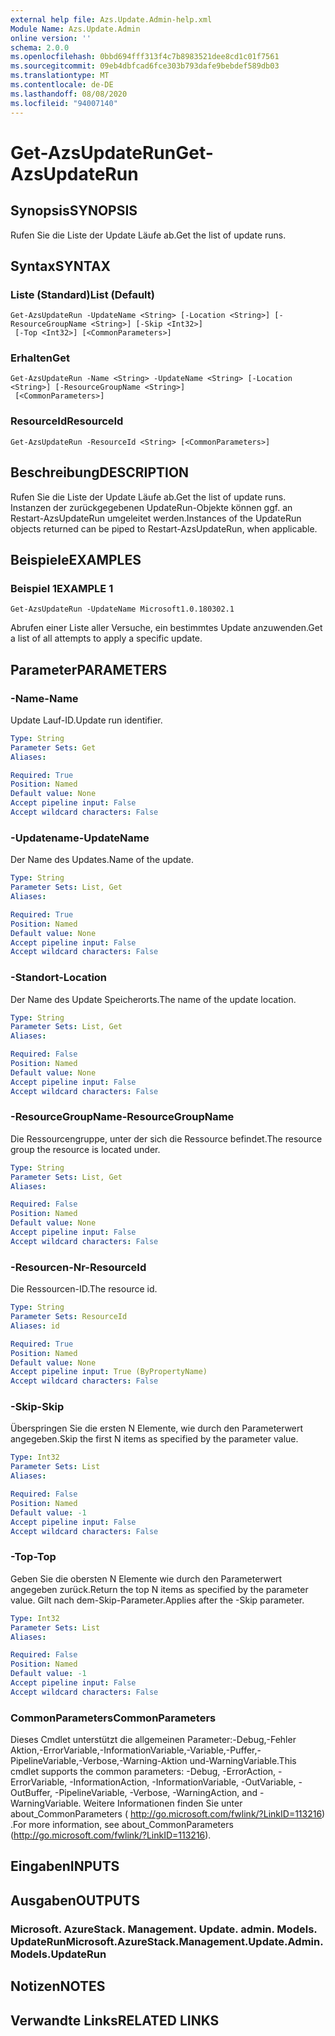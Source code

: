 ```yaml
---
external help file: Azs.Update.Admin-help.xml
Module Name: Azs.Update.Admin
online version: ''
schema: 2.0.0
ms.openlocfilehash: 0bbd694fff313f4c7b8983521dee8cd1c01f7561
ms.sourcegitcommit: 09eb4dbfcad6fce303b793dafe9bebdef589db03
ms.translationtype: MT
ms.contentlocale: de-DE
ms.lasthandoff: 08/08/2020
ms.locfileid: "94007140"
---
```

# <span data-ttu-id="16056-101">Get-AzsUpdateRun</span><span class="sxs-lookup"><span data-stu-id="16056-101">Get-AzsUpdateRun</span></span>

## <span data-ttu-id="16056-102">Synopsis</span><span class="sxs-lookup"><span data-stu-id="16056-102">SYNOPSIS</span></span>
<span data-ttu-id="16056-103">Rufen Sie die Liste der Update Läufe ab.</span><span class="sxs-lookup"><span data-stu-id="16056-103">Get the list of update runs.</span></span>

## <span data-ttu-id="16056-104">Syntax</span><span class="sxs-lookup"><span data-stu-id="16056-104">SYNTAX</span></span>

### <span data-ttu-id="16056-105">Liste (Standard)</span><span class="sxs-lookup"><span data-stu-id="16056-105">List (Default)</span></span>
```
Get-AzsUpdateRun -UpdateName <String> [-Location <String>] [-ResourceGroupName <String>] [-Skip <Int32>]
 [-Top <Int32>] [<CommonParameters>]
```

### <span data-ttu-id="16056-106">Erhalten</span><span class="sxs-lookup"><span data-stu-id="16056-106">Get</span></span>
```
Get-AzsUpdateRun -Name <String> -UpdateName <String> [-Location <String>] [-ResourceGroupName <String>]
 [<CommonParameters>]
```

### <span data-ttu-id="16056-107">ResourceId</span><span class="sxs-lookup"><span data-stu-id="16056-107">ResourceId</span></span>
```
Get-AzsUpdateRun -ResourceId <String> [<CommonParameters>]
```

## <span data-ttu-id="16056-108">Beschreibung</span><span class="sxs-lookup"><span data-stu-id="16056-108">DESCRIPTION</span></span>
<span data-ttu-id="16056-109">Rufen Sie die Liste der Update Läufe ab.</span><span class="sxs-lookup"><span data-stu-id="16056-109">Get the list of update runs.</span></span> <span data-ttu-id="16056-110">Instanzen der zurückgegebenen UpdateRun-Objekte können ggf. an Restart-AzsUpdateRun umgeleitet werden.</span><span class="sxs-lookup"><span data-stu-id="16056-110">Instances of the UpdateRun objects returned can be piped to Restart-AzsUpdateRun, when applicable.</span></span>

## <span data-ttu-id="16056-111">Beispiele</span><span class="sxs-lookup"><span data-stu-id="16056-111">EXAMPLES</span></span>

### <span data-ttu-id="16056-112">Beispiel 1</span><span class="sxs-lookup"><span data-stu-id="16056-112">EXAMPLE 1</span></span>
```
Get-AzsUpdateRun -UpdateName Microsoft1.0.180302.1
```

<span data-ttu-id="16056-113">Abrufen einer Liste aller Versuche, ein bestimmtes Update anzuwenden.</span><span class="sxs-lookup"><span data-stu-id="16056-113">Get a list of all attempts to apply a specific update.</span></span>

## <span data-ttu-id="16056-114">Parameter</span><span class="sxs-lookup"><span data-stu-id="16056-114">PARAMETERS</span></span>

### <span data-ttu-id="16056-115">-Name</span><span class="sxs-lookup"><span data-stu-id="16056-115">-Name</span></span>
<span data-ttu-id="16056-116">Update Lauf-ID.</span><span class="sxs-lookup"><span data-stu-id="16056-116">Update run identifier.</span></span>

```yaml
Type: String
Parameter Sets: Get
Aliases:

Required: True
Position: Named
Default value: None
Accept pipeline input: False
Accept wildcard characters: False
```

### <span data-ttu-id="16056-117">-Updatename</span><span class="sxs-lookup"><span data-stu-id="16056-117">-UpdateName</span></span>
<span data-ttu-id="16056-118">Der Name des Updates.</span><span class="sxs-lookup"><span data-stu-id="16056-118">Name of the update.</span></span>

```yaml
Type: String
Parameter Sets: List, Get
Aliases:

Required: True
Position: Named
Default value: None
Accept pipeline input: False
Accept wildcard characters: False
```

### <span data-ttu-id="16056-119">-Standort</span><span class="sxs-lookup"><span data-stu-id="16056-119">-Location</span></span>
<span data-ttu-id="16056-120">Der Name des Update Speicherorts.</span><span class="sxs-lookup"><span data-stu-id="16056-120">The name of the update location.</span></span>

```yaml
Type: String
Parameter Sets: List, Get
Aliases:

Required: False
Position: Named
Default value: None
Accept pipeline input: False
Accept wildcard characters: False
```

### <span data-ttu-id="16056-121">-ResourceGroupName</span><span class="sxs-lookup"><span data-stu-id="16056-121">-ResourceGroupName</span></span>
<span data-ttu-id="16056-122">Die Ressourcengruppe, unter der sich die Ressource befindet.</span><span class="sxs-lookup"><span data-stu-id="16056-122">The resource group the resource is located under.</span></span>

```yaml
Type: String
Parameter Sets: List, Get
Aliases:

Required: False
Position: Named
Default value: None
Accept pipeline input: False
Accept wildcard characters: False
```

### <span data-ttu-id="16056-123">-Resourcen-Nr</span><span class="sxs-lookup"><span data-stu-id="16056-123">-ResourceId</span></span>
<span data-ttu-id="16056-124">Die Ressourcen-ID.</span><span class="sxs-lookup"><span data-stu-id="16056-124">The resource id.</span></span>

```yaml
Type: String
Parameter Sets: ResourceId
Aliases: id

Required: True
Position: Named
Default value: None
Accept pipeline input: True (ByPropertyName)
Accept wildcard characters: False
```

### <span data-ttu-id="16056-125">-Skip</span><span class="sxs-lookup"><span data-stu-id="16056-125">-Skip</span></span>
<span data-ttu-id="16056-126">Überspringen Sie die ersten N Elemente, wie durch den Parameterwert angegeben.</span><span class="sxs-lookup"><span data-stu-id="16056-126">Skip the first N items as specified by the parameter value.</span></span>

```yaml
Type: Int32
Parameter Sets: List
Aliases:

Required: False
Position: Named
Default value: -1
Accept pipeline input: False
Accept wildcard characters: False
```

### <span data-ttu-id="16056-127">-Top</span><span class="sxs-lookup"><span data-stu-id="16056-127">-Top</span></span>
<span data-ttu-id="16056-128">Geben Sie die obersten N Elemente wie durch den Parameterwert angegeben zurück.</span><span class="sxs-lookup"><span data-stu-id="16056-128">Return the top N items as specified by the parameter value.</span></span>
<span data-ttu-id="16056-129">Gilt nach dem-Skip-Parameter.</span><span class="sxs-lookup"><span data-stu-id="16056-129">Applies after the -Skip parameter.</span></span>

```yaml
Type: Int32
Parameter Sets: List
Aliases:

Required: False
Position: Named
Default value: -1
Accept pipeline input: False
Accept wildcard characters: False
```

### <span data-ttu-id="16056-130">CommonParameters</span><span class="sxs-lookup"><span data-stu-id="16056-130">CommonParameters</span></span>
<span data-ttu-id="16056-131">Dieses Cmdlet unterstützt die allgemeinen Parameter:-Debug,-Fehler Aktion,-ErrorVariable,-InformationVariable,-Variable,-Puffer,-PipelineVariable,-Verbose,-Warning-Aktion und-WarningVariable.</span><span class="sxs-lookup"><span data-stu-id="16056-131">This cmdlet supports the common parameters: -Debug, -ErrorAction, -ErrorVariable, -InformationAction, -InformationVariable, -OutVariable, -OutBuffer, -PipelineVariable, -Verbose, -WarningAction, and -WarningVariable.</span></span> <span data-ttu-id="16056-132">Weitere Informationen finden Sie unter about_CommonParameters ( http://go.microsoft.com/fwlink/?LinkID=113216) .</span><span class="sxs-lookup"><span data-stu-id="16056-132">For more information, see about_CommonParameters (http://go.microsoft.com/fwlink/?LinkID=113216).</span></span>

## <span data-ttu-id="16056-133">Eingaben</span><span class="sxs-lookup"><span data-stu-id="16056-133">INPUTS</span></span>

## <span data-ttu-id="16056-134">Ausgaben</span><span class="sxs-lookup"><span data-stu-id="16056-134">OUTPUTS</span></span>

### <span data-ttu-id="16056-135">Microsoft. AzureStack. Management. Update. admin. Models. UpdateRun</span><span class="sxs-lookup"><span data-stu-id="16056-135">Microsoft.AzureStack.Management.Update.Admin.Models.UpdateRun</span></span>

## <span data-ttu-id="16056-136">Notizen</span><span class="sxs-lookup"><span data-stu-id="16056-136">NOTES</span></span>

## <span data-ttu-id="16056-137">Verwandte Links</span><span class="sxs-lookup"><span data-stu-id="16056-137">RELATED LINKS</span></span>

